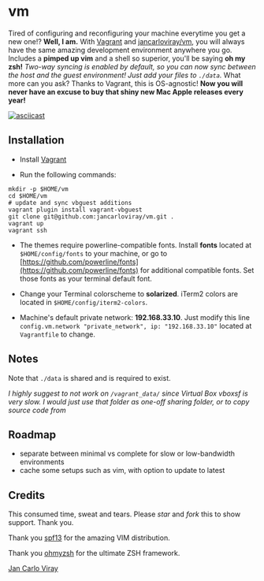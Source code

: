 # vm

Tired of configuring and reconfiguring your machine everytime you get a new one!? **Well, I am.** With [Vagrant](https://www.vagrantup.com/) and [jancarloviray/vm](https://github.com/jancarloviray/vm), you will always have the same amazing development environment anywhere you go. Includes a **pimped up vim** and a shell so superior, you'll be saying **oh my zsh!** *Two-way syncing is enabled by default, so you can now sync between the host and the guest environment! Just add your files to `./data`.* What more can you ask? Thanks to Vagrant, this is OS-agnostic! **Now you will never have an excuse to buy that shiny new Mac Apple releases every year!**

<!-- ![](https://raw.githubusercontent.com/jancarloviray/vm/master/img-cli.png) -->

<!-- ![](https://raw.githubusercontent.com/jancarloviray/vm/master/img-vim.png) -->

[![asciicast](https://asciinema.org/a/6b1efrup0nl5pwtvrylzznyvh.png)](https://asciinema.org/a/6b1efrup0nl5pwtvrylzznyvh)

## Installation

- Install [Vagrant](https://www.vagrantup.com/)

- Run the following commands:

```shell
mkdir -p $HOME/vm
cd $HOME/vm
# update and sync vbguest additions
vagrant plugin install vagrant-vbguest
git clone git@github.com:jancarloviray/vm.git .
vagrant up
vagrant ssh
```

- The themes require powerline-compatible fonts. Install **fonts** located at `$HOME/config/fonts` to your machine, or go to [https://github.com/powerline/fonts](https://github.com/powerline/fonts) for additional compatible fonts. Set those fonts as your terminal default font.

- Change your Terminal colorscheme to **solarized**. iTerm2 colors are located in `$HOME/config/iterm2-colors`.

- Machine's default private network: **192.168.33.10**. Just modify this line `config.vm.network "private_network", ip: "192.168.33.10"` located at `Vagrantfile` to change.

## Notes

Note that `./data` is shared and is required to exist.

*I highly suggest to not work on `/vagrant_data/` since Virtual Box vboxsf is very slow. I would just use that folder as one-off sharing folder, or to copy source code from*

## Roadmap

- separate between minimal vs complete for slow or low-bandwidth environments
- cache some setups such as vim, with option to update to latest

## Credits

This consumed time, sweat and tears. Please *star* and *fork* this to show support. Thank you.

Thank you [spf13](https://github.com/spf13/spf13-vim) for the amazing VIM distribution.

Thank you [ohmyzsh](https://github.com/robbyrussell/oh-my-zsh) for the ultimate ZSH framework.

[Jan Carlo Viray](http://www.jancarloviray.com)
